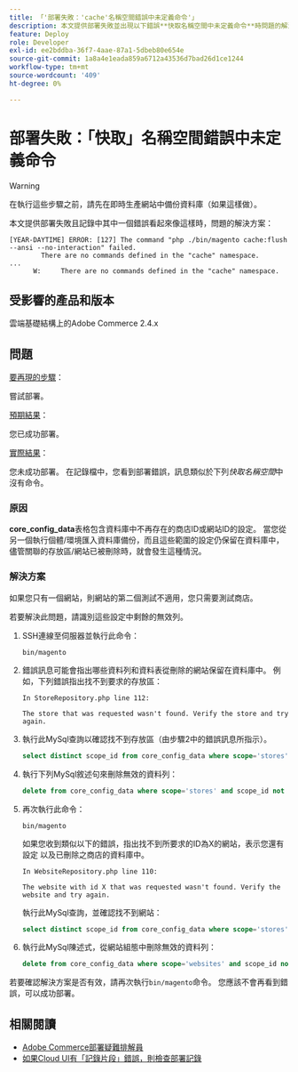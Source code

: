 ```yaml
---
title: 「'部署失敗：'cache'名稱空間錯誤中未定義命令'」
description: 本文提供部署失敗並出現以下錯誤**快取名稱空間中未定義命令**時問題的解決方案。
feature: Deploy
role: Developer
exl-id: ee2bddba-36f7-4aae-87a1-5dbeb80e654e
source-git-commit: 1a8a4e1eada859a6712a43536d7bad26d1ce1244
workflow-type: tm+mt
source-wordcount: '409'
ht-degree: 0%

---
```


# 部署失敗：「快取」名稱空間錯誤中未定義命令

>[!WARNING]
>
>在執行這些步驟之前，請先在即時生產網站中備份資料庫（如果這樣做）。

本文提供部署失敗且記錄中其中一個錯誤看起來像這樣時，問題的解決方案：

```
[YEAR-DAYTIME] ERROR: [127] The command "php ./bin/magento cache:flush --ansi --no-interaction" failed.
        There are no commands defined in the "cache" namespace.
...
      W:     There are no commands defined in the "cache" namespace.
```

## 受影響的產品和版本

雲端基礎結構上的Adobe Commerce 2.4.x

## 問題  

<u>要再現的步驟</u>：

嘗試部署。 

<u>預期結果</u>：

您已成功部署。

<u>實際結果</u>：

您未成功部署。 在記錄檔中，您看到部署錯誤，訊息類似於下列&#x200B;*快取名稱空間*&#x200B;中沒有命令。

### 原因

**core_config_data**&#x200B;表格包含資料庫中不再存在的商店ID或網站ID的設定。 當您從另一個執行個體/環境匯入資料庫備份，而且這些範圍的設定仍保留在資料庫中，儘管關聯的存放區/網站已被刪除時，就會發生這種情況。

### 解決方案

如果您只有一個網站，則網站的第二個測試不適用，您只需要測試商店。

若要解決此問題，請識別這些設定中剩餘的無效列。

1. SSH連線至伺服器並執行此命令：

   `bin/magento`

1. 錯誤訊息可能會指出哪些資料列和資料表從刪除的網站保留在資料庫中。 例如，下列錯誤指出找不到要求的存放區：

   ```...
   In StoreRepository.php line 112:
   
   The store that was requested wasn't found. Verify the store and try again.
   ```

1. 執行此MySql查詢以確認找不到存放區（由步驟2中的錯誤訊息所指示）。 

   ```sql
   select distinct scope_id from core_config_data where scope='stores' and scope_id not in (select store_id from store);
   ```

1. 執行下列MySql敘述句來刪除無效的資料列： 

   ```sql
   delete from core_config_data where scope='stores' and scope_id not in (select store_id from store); 
   ```

1. 再次執行此命令：

   `bin/magento`

   如果您收到類似以下的錯誤，指出找不到所要求的ID為X的網站，表示您還有設定        以及已刪除之商店的資料庫中。

   ```
   In WebsiteRepository.php line 110:
   
   The website with id X that was requested wasn't found. Verify the website and try again.
   ```

   執行此MySql查詢，並確認找不到網站：

   ```sql
   select distinct scope_id from core_config_data where scope='stores' and scope_id not in (select store_id from store);
   ```

1. 執行此MySql陳述式，從網站組態中刪除無效的資料列：

   ```sql
   delete from core_config_data where scope='websites' and scope_id not in (select website_id from store_website);
   ```

若要確認解決方案是否有效，請再次執行`bin/magento`命令。 您應該不會再看到錯誤，可以成功部署。

## 相關閱讀

* [Adobe Commerce部署疑難排解員](/docs/commerce-knowledge-base/kb/troubleshooting/deployment/magento-deployment-troubleshooter.html)
* [如果Cloud UI有「記錄片段」錯誤，則檢查部署記錄](/docs/commerce-knowledge-base/kb/troubleshooting/miscellaneous/checking-deployment-log-if-the-cloud-ui-shows-log-snipped-error.html)
